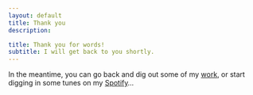 ```yaml
---
layout: default
title: Thank you
description: 

title: Thank you for words!
subtitle: I will get back to you shortly.
---
```


<p class="col--lg5 col--md10 col--12 lead">In the meantime, you can go back and dig out some of my <a href="{{ site.url }}" class="button--underline">work</a>, or start digging in some tunes on my <a href="{{ site.spotify }}" target="_blank" class="button--underline">Spotify</a>…</p>